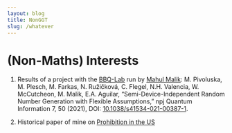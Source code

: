 ```yaml
---
layout: blog
title: NonGGT
slug: /whatever
---
```


# (Non-Maths) Interests 

1. Results of a project with the [BBQ-Lab](https://bbqlab.org/) run by [Mahul Malik](https://mehulmalik.com/):
M. Pivoluska, M. Plesch, M. Farkas, N. Ružičková, C. Flegel, N.H. Valencia, W. McCutcheon, M. Malik, E.A. Aguilar, “Semi-Device-Independent Random Number Generation with Flexible Assumptions,” npj Quantum Information 7, 50 (2021), DOI: [10.1038/s41534-021-00387-1](https://www.nature.com/articles/s41534-021-00387-1).

2. Historical paper of mine on [Prohibition in the US](/Seminararbeit.pdf)

